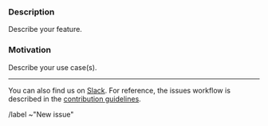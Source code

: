 ### Description

Describe your feature.

### Motivation

Describe your use case(s).

---

You can also find us on [Slack](https://join.slack.com/t/quantify-hq/shared_invite/zt-1nd78r4e9-rbWdna53cW4DO_YbtMhVuA).
For reference, the issues workflow is described in the [contribution guidelines](https://quantify-os.org/docs/quantify-core/latest/dev/guide.html#issues-workflow).


<!-- Do not edit the section below -->
/label ~"New issue"

